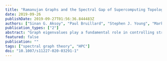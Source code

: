 ```yaml
---
title: "Ramanujan Graphs and the Spectral Gap of Supercomputing Topologies"
date: 2019-09-26
publishDate: 2019-09-27T01:56:36.844483Z
authors: ["Sinan G. Aksoy", "Paul Bruillard", "Stephen J. Young", "Mark Raugas"]
publication_types: ["2"]
abstract: "Graph eigenvalues play a fundamental role in controlling structural properties, such as bisection bandwidth, diameter, and fault tolerance, which are critical considerations in the design of supercomputing interconnection networks. This motivates considering graphs with optimal spectral expansion, called Ramanujan graphs, as potential candidates for interconnection networks. In this work, we explore this possibility by comparing Ramanujan graph properties against those of a wide swath of current and proposed supercomputing topologies. We derive analytic expressions for the spectral gap, bisection bandwidth, and diameter of these topologies, some of which were previously unknown. We find the spectral gap of existing topologies are well-separated from the optimal achievable by Ramanujan topologies, suggesting the potential utility of adopting Ramanujan graphs as interconnection networks."
featured: false
publication: ""
tags: ["spectral graph theory", "HPC"]
doi: "10.1007/s11227-020-03291-1"
---
```

